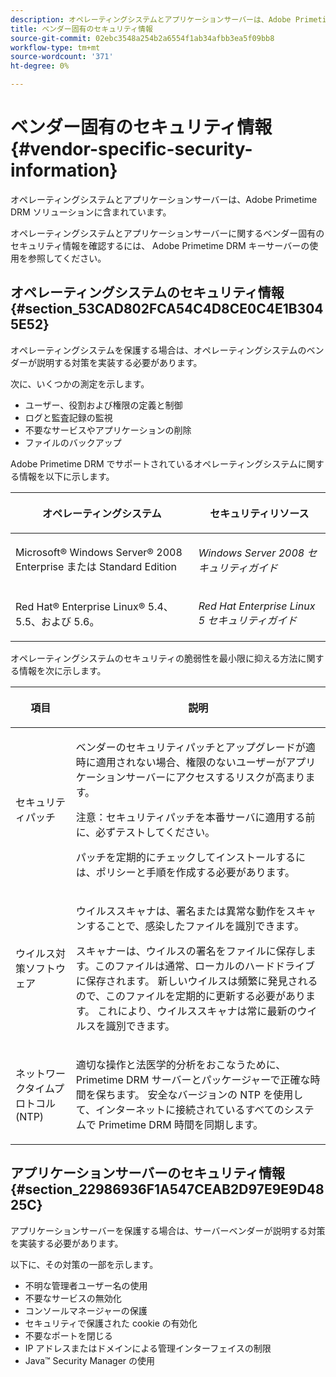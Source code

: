 ```yaml
---
description: オペレーティングシステムとアプリケーションサーバーは、Adobe Primetime DRM ソリューションに含まれています。
title: ベンダー固有のセキュリティ情報
source-git-commit: 02ebc3548a254b2a6554f1ab34afbb3ea5f09bb8
workflow-type: tm+mt
source-wordcount: '371'
ht-degree: 0%

---
```


# ベンダー固有のセキュリティ情報{#vendor-specific-security-information}

オペレーティングシステムとアプリケーションサーバーは、Adobe Primetime DRM ソリューションに含まれています。

オペレーティングシステムとアプリケーションサーバーに関するベンダー固有のセキュリティ情報を確認するには、 Adobe Primetime DRM キーサーバーの使用を参照してください。

## オペレーティングシステムのセキュリティ情報 {#section_53CAD802FCA54C4D8CE0C4E1B3045E52}

オペレーティングシステムを保護する場合は、オペレーティングシステムのベンダーが説明する対策を実装する必要があります。

次に、いくつかの測定を示します。

* ユーザー、役割および権限の定義と制御
* ログと監査記録の監視
* 不要なサービスやアプリケーションの削除
* ファイルのバックアップ

Adobe Primetime DRM でサポートされているオペレーティングシステムに関する情報を以下に示します。

<table frame="all" colsep="1" rowsep="1" class="+ topic/table adobe-d/table " id="table_ugl_kjz_n4"> 
 <thead class="- topic/thead "> 
  <tr rowsep="1" class="- topic/row "> 
   <th colname="1" class="- topic/entry entry"> <p class="- topic/p ">オペレーティングシステム </p> </th> 
   <th colname="2" class="- topic/entry entry"> <p class="- topic/p ">セキュリティリソース </p> </th> 
  </tr> 
 </thead>
 <tbody class="- topic/tbody "> 
  <tr rowsep="1" class="- topic/row "> 
   <td colname="1" class="- topic/entry "> <p class="- topic/p ">Microsoft® Windows Server® 2008 Enterprise または Standard Edition </p> </td> 
   <td colname="2" class="- topic/entry "> <p class="- topic/p "><i class="+ topic/ph hi-d/i ">Windows Server 2008 セキュリティガイド</i> </p> </td> 
  </tr> 
  <tr rowsep="0" class="- topic/row "> 
   <td colname="1" class="- topic/entry "> <p class="- topic/p ">Red Hat® Enterprise Linux® 5.4、5.5、および 5.6。 </p> </td> 
   <td colname="2" class="- topic/entry "> <p class="- topic/p "><i class="+ topic/ph hi-d/i ">Red Hat Enterprise Linux 5 セキュリティガイド</i> </p> </td> 
  </tr> 
 </tbody> 
</table>

オペレーティングシステムのセキュリティの脆弱性を最小限に抑える方法に関する情報を次に示します。

<table frame="all" colsep="1" rowsep="1" class="+ topic/table adobe-d/table " id="table_whl_kjz_n4"> 
 <thead class="- topic/thead "> 
  <tr rowsep="1" class="- topic/row "> 
   <th colname="1" class="- topic/entry entry"> <p class="- topic/p ">項目 </p> </th> 
   <th colname="2" class="- topic/entry entry"> <p class="- topic/p ">説明 </p> </th> 
  </tr> 
 </thead>
 <tbody class="- topic/tbody "> 
  <tr rowsep="1" class="- topic/row "> 
   <td colname="1" class="- topic/entry "> <p class="- topic/p ">セキュリティパッチ </p> </td> 
   <td colname="2" class="- topic/entry "> <p class="- topic/p ">ベンダーのセキュリティパッチとアップグレードが適時に適用されない場合、権限のないユーザーがアプリケーションサーバーにアクセスするリスクが高まります。 </p> <p>注意：セキュリティパッチを本番サーバに適用する前に、必ずテストしてください。 </p> <p class="- topic/p ">パッチを定期的にチェックしてインストールするには、ポリシーと手順を作成する必要があります。 </p> </td> 
  </tr> 
  <tr rowsep="1" class="- topic/row "> 
   <td colname="1" class="- topic/entry "> <p class="- topic/p ">ウイルス対策ソフトウェア </p> </td> 
   <td colname="2" class="- topic/entry "> <p class="- topic/p ">ウイルススキャナは、署名または異常な動作をスキャンすることで、感染したファイルを識別できます。 </p> <p>スキャナーは、ウイルスの署名をファイルに保存します。このファイルは通常、ローカルのハードドライブに保存されます。 新しいウイルスは頻繁に発見されるので、このファイルを定期的に更新する必要があります。 これにより、ウイルススキャナは常に最新のウイルスを識別できます。 </p> </td> 
  </tr> 
  <tr rowsep="0" class="- topic/row "> 
   <td colname="1" class="- topic/entry "> <p class="- topic/p ">ネットワークタイムプロトコル (NTP) </p> </td> 
   <td colname="2" class="- topic/entry "> <p class="- topic/p ">適切な操作と法医学的分析をおこなうために、Primetime DRM サーバーとパッケージャーで正確な時間を保ちます。 安全なバージョンの NTP を使用して、インターネットに接続されているすべてのシステムで Primetime DRM 時間を同期します。 </p> </td> 
  </tr> 
 </tbody> 
</table>

## アプリケーションサーバーのセキュリティ情報 {#section_22986936F1A547CEAB2D97E9E9D4825C}

アプリケーションサーバーを保護する場合は、サーバーベンダーが説明する対策を実装する必要があります。

以下に、その対策の一部を示します。

* 不明な管理者ユーザー名の使用
* 不要なサービスの無効化
* コンソールマネージャーの保護
* セキュリティで保護された cookie の有効化
* 不要なポートを閉じる
* IP アドレスまたはドメインによる管理インターフェイスの制限
* Java™ Security Manager の使用
